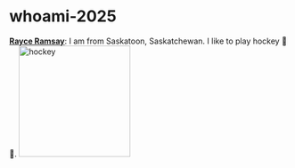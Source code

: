 # whoami-2025

[**Rayce Ramsay**](https://github.com/rayceramsay): I am from Saskatoon, Saskatchewan. I like to play hockey 🏒 🥅. <img src="https://images.sidearmdev.com/resize?url=https%3a%2f%2fdxbhsrqyrr690.cloudfront.net%2fsidearm.nextgen.sites%2fvarsityblues.ca%2fimages%2f2024%2f11%2f23%2fBU_MHKY_vs_UofT_-39.jpg&width=1536&type=webp" alt="hockey" width="200px">
